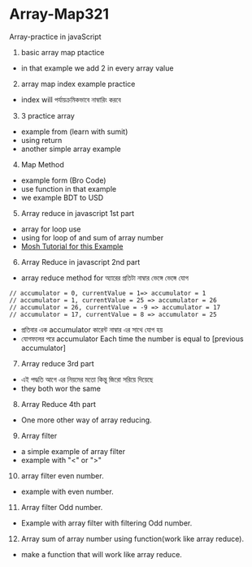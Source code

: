 # Array-Map321

Array-practice in javaScript

1. basic array map ptactice

- in that example we add 2 in every array value

2. array map index example practice

- index will পর্যায়ক্রমিকভাবে নাম্বারিং করবে

3. 3 practice array

- example from (learn with sumit)
- using return
- another simple array example

4. Map Method

- example form (Bro Code)
- use function in that example
- we example BDT to USD

5. Array reduce in javascript 1st part

- array for loop use
- using for loop of and sum of array number
- [Mosh Tutorial for this Example](https://youtu.be/g1C40tDP0Bk?si=C4reqQCkT_Xun2Ac)

6. Array Reduce in javascript 2nd part

- array reduce method for অ্যারের প্রতিটা নাম্বার ভেঙ্গে ভেঙ্গে যোগ

```
// accumulator = 0, currentValue = 1=> accumulator = 1
// accumulator = 1, currentValue = 25 => accumulator = 26
// accumulator = 26, currentValue = -9 => accumulator = 17
// accumulator = 17, currentValue = 8 => accumulator = 25

```

- প্রতিবার এক accumulator কারেন্ট নাম্বার এর সাথে যোগ হয়
- যোগফলের পরে accumulator Each time the number is equal to [previous
  accumulator]

7. Array reduce 3rd part

- এই পদ্ধতি আগে এর নিয়মের মতো কিন্তু জিরো সরিয়ে দিয়েছে
- they both wor the same

8. Array Reduce 4th part

- One more other way of array reducing.

9. Array filter

- a simple example of array filter
- example with "<" or ">"

10. array filter even number.

- example with even number.

11. Array filter Odd number.

- Example with array filter with filtering Odd number.

12. Array sum of array number using function(work like array reduce).

- make a function that will work like array reduce.
